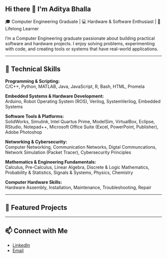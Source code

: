 ## Hi there 👋 I'm Aditya Bhalla

🎓 Computer Engineering Graduate | 💻 Hardware & Software Enthusiast | 🚀 Lifelong Learner  

I’m a Computer Engineering graduate passionate about building practical software and hardware projects. I enjoy solving problems, experimenting with code, and creating tools or systems that have real-world applications.

---
## 🔧 Technical Skills

**Programming & Scripting:**  
C/C++, Python, MATLAB, Java, JavaScript, R, Bash, HTML, Promela  

**Embedded Systems & Hardware Development:**  
Arduino, Robot Operating System (ROS), Verilog, SystemVerilog, Embedded Systems  

**Software Tools & Platforms:**  
SolidWorks, Simulink, Intel Quartus Prime, ModelSim, VirtualBox, Eclipse, RStudio, Notepad++, Microsoft Office Suite (Excel, PowerPoint, Publisher), Adobe Photoshop  

**Networking & Cybersecurity:**  
Computer Networking, Communication Networks, Digtal Communcations, Network Simulation (Packet Tracer), Cybersecurity Principles  

**Mathematics & Engineering Fundamentals:**  
Calculus, Pre-Calculus, Linear Algebra, Discrete & Logic Mathematics, Probability & Statistics, Signals & Systems, Physics, Chemistry  

**Computer Hardware Skills:**  
Hardware Assembly, Installation, Maintenance, Troubleshooting, Repair

---
## 🌟 Featured Projects

---
## 📫 Connect with Me
- [LinkedIn]([https://www.linkedin.com/in/YOUR-LINKEDIN](https://www.linkedin.com/in/aditya-bhalla99/))  
- [Email](mailto:adityabhalla225@gmail.com)  

<!--
**adityabhalla-dev/adityabhalla-dev** is a ✨ _special_ ✨ repository because its `README.md` (this file) appears on your GitHub profile.

Here are some ideas to get you started:

- 🔭 I’m currently working on ...
- 🌱 I’m currently learning ...
- 👯 I’m looking to collaborate on ...
- 🤔 I’m looking for help with ...
- 💬 Ask me about ...
- 📫 How to reach me: ...
- 😄 Pronouns: ...
- ⚡ Fun fact: ...
-->
